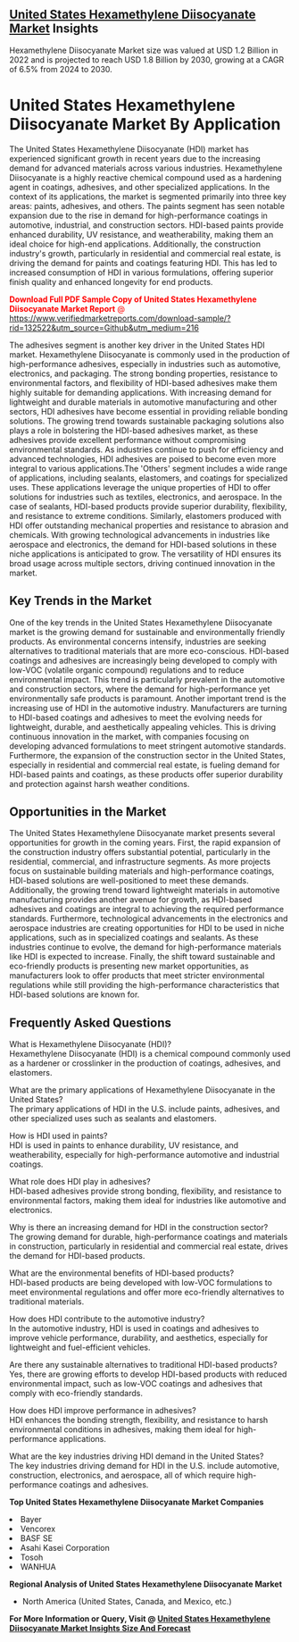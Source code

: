 <h2><a href="https://www.verifiedmarketreports.com/download-sample/?rid=132522&amp;utm_source=Github&amp;utm_medium=216" target="_blank">United States Hexamethylene Diisocyanate Market</a> Insights</h2><p>Hexamethylene Diisocyanate Market size was valued at USD 1.2 Billion in 2022 and is projected to reach USD 1.8 Billion by 2030, growing at a CAGR of 6.5% from 2024 to 2030.</p><p><h1>United States Hexamethylene Diisocyanate Market By Application</h1><p>The United States Hexamethylene Diisocyanate (HDI) market has experienced significant growth in recent years due to the increasing demand for advanced materials across various industries. Hexamethylene Diisocyanate is a highly reactive chemical compound used as a hardening agent in coatings, adhesives, and other specialized applications. In the context of its applications, the market is segmented primarily into three key areas: paints, adhesives, and others. The paints segment has seen notable expansion due to the rise in demand for high-performance coatings in automotive, industrial, and construction sectors. HDI-based paints provide enhanced durability, UV resistance, and weatherability, making them an ideal choice for high-end applications. Additionally, the construction industry's growth, particularly in residential and commercial real estate, is driving the demand for paints and coatings featuring HDI. This has led to increased consumption of HDI in various formulations, offering superior finish quality and enhanced longevity for end products. <p><span class=""><span style="color: #ff0000;"><strong>Download Full PDF Sample Copy of United States Hexamethylene Diisocyanate Market Report</strong> @ </span><a href="https://www.verifiedmarketreports.com/download-sample/?rid=132522&amp;utm_source=Github&amp;utm_medium=216" target="_blank">https://www.verifiedmarketreports.com/download-sample/?rid=132522&amp;utm_source=Github&amp;utm_medium=216</a></span></p></p><p>The adhesives segment is another key driver in the United States HDI market. Hexamethylene Diisocyanate is commonly used in the production of high-performance adhesives, especially in industries such as automotive, electronics, and packaging. The strong bonding properties, resistance to environmental factors, and flexibility of HDI-based adhesives make them highly suitable for demanding applications. With increasing demand for lightweight and durable materials in automotive manufacturing and other sectors, HDI adhesives have become essential in providing reliable bonding solutions. The growing trend towards sustainable packaging solutions also plays a role in bolstering the HDI-based adhesives market, as these adhesives provide excellent performance without compromising environmental standards. As industries continue to push for efficiency and advanced technologies, HDI adhesives are poised to become even more integral to various applications.The 'Others' segment includes a wide range of applications, including sealants, elastomers, and coatings for specialized uses. These applications leverage the unique properties of HDI to offer solutions for industries such as textiles, electronics, and aerospace. In the case of sealants, HDI-based products provide superior durability, flexibility, and resistance to extreme conditions. Similarly, elastomers produced with HDI offer outstanding mechanical properties and resistance to abrasion and chemicals. With growing technological advancements in industries like aerospace and electronics, the demand for HDI-based solutions in these niche applications is anticipated to grow. The versatility of HDI ensures its broad usage across multiple sectors, driving continued innovation in the market.<h2>Key Trends in the Market</h2><p>One of the key trends in the United States Hexamethylene Diisocyanate market is the growing demand for sustainable and environmentally friendly products. As environmental concerns intensify, industries are seeking alternatives to traditional materials that are more eco-conscious. HDI-based coatings and adhesives are increasingly being developed to comply with low-VOC (volatile organic compound) regulations and to reduce environmental impact. This trend is particularly prevalent in the automotive and construction sectors, where the demand for high-performance yet environmentally safe products is paramount. Another important trend is the increasing use of HDI in the automotive industry. Manufacturers are turning to HDI-based coatings and adhesives to meet the evolving needs for lightweight, durable, and aesthetically appealing vehicles. This is driving continuous innovation in the market, with companies focusing on developing advanced formulations to meet stringent automotive standards. Furthermore, the expansion of the construction sector in the United States, especially in residential and commercial real estate, is fueling demand for HDI-based paints and coatings, as these products offer superior durability and protection against harsh weather conditions.<h2>Opportunities in the Market</h2><p>The United States Hexamethylene Diisocyanate market presents several opportunities for growth in the coming years. First, the rapid expansion of the construction industry offers substantial potential, particularly in the residential, commercial, and infrastructure segments. As more projects focus on sustainable building materials and high-performance coatings, HDI-based solutions are well-positioned to meet these demands. Additionally, the growing trend toward lightweight materials in automotive manufacturing provides another avenue for growth, as HDI-based adhesives and coatings are integral to achieving the required performance standards. Furthermore, technological advancements in the electronics and aerospace industries are creating opportunities for HDI to be used in niche applications, such as in specialized coatings and sealants. As these industries continue to evolve, the demand for high-performance materials like HDI is expected to increase. Finally, the shift toward sustainable and eco-friendly products is presenting new market opportunities, as manufacturers look to offer products that meet stricter environmental regulations while still providing the high-performance characteristics that HDI-based solutions are known for.<h2>Frequently Asked Questions</h2><p>What is Hexamethylene Diisocyanate (HDI)?<br>Hexamethylene Diisocyanate (HDI) is a chemical compound commonly used as a hardener or crosslinker in the production of coatings, adhesives, and elastomers.</p><p>What are the primary applications of Hexamethylene Diisocyanate in the United States?<br>The primary applications of HDI in the U.S. include paints, adhesives, and other specialized uses such as sealants and elastomers.</p><p>How is HDI used in paints?<br>HDI is used in paints to enhance durability, UV resistance, and weatherability, especially for high-performance automotive and industrial coatings.</p><p>What role does HDI play in adhesives?<br>HDI-based adhesives provide strong bonding, flexibility, and resistance to environmental factors, making them ideal for industries like automotive and electronics.</p><p>Why is there an increasing demand for HDI in the construction sector?<br>The growing demand for durable, high-performance coatings and materials in construction, particularly in residential and commercial real estate, drives the demand for HDI-based products.</p><p>What are the environmental benefits of HDI-based products?<br>HDI-based products are being developed with low-VOC formulations to meet environmental regulations and offer more eco-friendly alternatives to traditional materials.</p><p>How does HDI contribute to the automotive industry?<br>In the automotive industry, HDI is used in coatings and adhesives to improve vehicle performance, durability, and aesthetics, especially for lightweight and fuel-efficient vehicles.</p><p>Are there any sustainable alternatives to traditional HDI-based products?<br>Yes, there are growing efforts to develop HDI-based products with reduced environmental impact, such as low-VOC coatings and adhesives that comply with eco-friendly standards.</p><p>How does HDI improve performance in adhesives?<br>HDI enhances the bonding strength, flexibility, and resistance to harsh environmental conditions in adhesives, making them ideal for high-performance applications.</p><p>What are the key industries driving HDI demand in the United States?<br>The key industries driving demand for HDI in the U.S. include automotive, construction, electronics, and aerospace, all of which require high-performance coatings and adhesives.</p></p><p><strong>Top United States Hexamethylene Diisocyanate Market Companies</strong></p><div data-test-id=""><p><li>Bayer</li><li> Vencorex</li><li> BASF SE</li><li> Asahi Kasei Corporation</li><li> Tosoh</li><li> WANHUA</li></p><div><strong>Regional Analysis of&nbsp;United States Hexamethylene Diisocyanate Market</strong></div><ul><li dir="ltr"><p dir="ltr">North America&nbsp;(United States, Canada, and Mexico, etc.)</p></li></ul><p><strong>For More Information or Query, Visit @&nbsp;</strong><strong><a href="https://www.verifiedmarketreports.com/product/global-hexamethylene-diisocyanate-market-report-2019-competitive-landscape-trends-and-opportunities/?utm_source=Github&amp;utm_medium=216" target="_blank">United States Hexamethylene Diisocyanate Market Insights Size And Forecast</a></strong></p></div>
